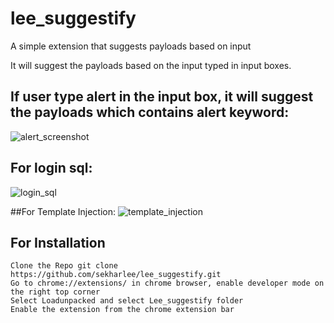 # lee_suggestify
A simple extension that suggests payloads based on input

It will suggest the payloads based on the input typed in input boxes. 

  ## If user type alert in the input box, it will suggest the payloads which contains alert keyword:
![alert_screenshot](https://user-images.githubusercontent.com/51740389/213888672-9ae37f0f-849b-4fcc-852a-b3f3c3b8c3f1.png)

  ## For login sql:
  ![login_sql](https://user-images.githubusercontent.com/51740389/213888761-b99457f5-9cb8-45c0-b21e-a23bee89cece.png)
	
  ##For Template Injection:
  ![template_injection](https://user-images.githubusercontent.com/51740389/213888783-6875e486-f22e-4b88-86dd-a37faae20bb0.png)

  ## For Installation
	
	Clone the Repo git clone https://github.com/sekharlee/lee_suggestify.git
	Go to chrome://extensions/ in chrome browser, enable developer mode on the right top corner
	Select Loadunpacked and select Lee_suggestify folder
	Enable the extension from the chrome extension bar
